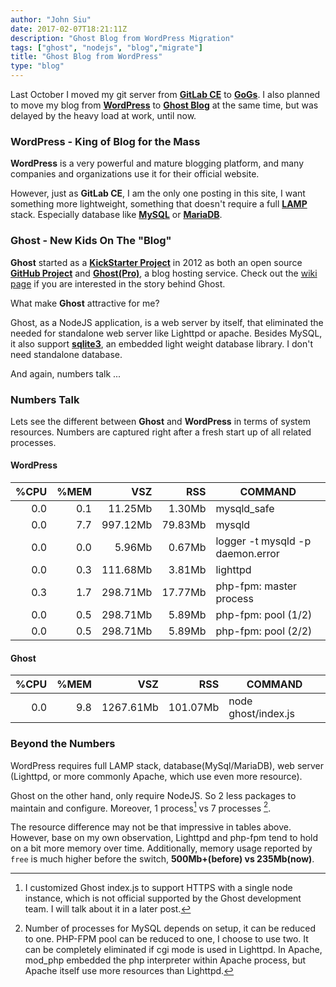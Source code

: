 ```yaml
---
author: "John Siu"
date: 2017-02-07T18:21:11Z
description: "Ghost Blog from WordPress Migration"
tags: ["ghost", "nodejs", "blog","migrate"]
title: "Ghost Blog from WordPress"
type: "blog"
---
```


Last October I moved my git server from __[GitLab CE](//about.gitlab.com/features/#community)__ to __[GoGs](//gogs.io)__. I also planned to move my blog from __[WordPress](//wordpress.com)__ to __[Ghost Blog](//ghost.org)__ at the same time, but was delayed by the heavy load at work, until now.
<!--more-->

### WordPress - King of Blog for the Mass

__WordPress__ is a very powerful and mature blogging platform, and many companies and organizations use it for their official website.

However, just as __GitLab CE__, I am the only one posting in this site, I want something more lightweight, something that doesn't require a full __[LAMP](//en.wikipedia.org/wiki/LAMP_(software_bundle))__ stack. Especially database like __[MySQL](//mysql.com)__ or __[MariaDB](//mariadb.org)__.

### Ghost - New Kids On The "Blog"

__Ghost__ started as a __[KickStarter Project](//www.kickstarter.com/projects/johnonolan/ghost-just-a-blogging-platform)__ in 2012 as both an open source __[GitHub Project](//github.com/TryGhost/Ghost)__ and  __[Ghost(Pro)](//ghost.org/pricing/)__, a blog hosting service. Check out the [wiki page](//en.wikipedia.org/wiki/Ghost_(blogging_platform)) if you are interested in the story behind Ghost.

What make __Ghost__ attractive for me?

Ghost, as a NodeJS application, is a web server by itself, that eliminated the needed for standalone web server like Lighttpd or apache. Besides MySQL, it also support __[sqlite3](//sqlite.org)__, an embedded light weight database library. I don't need standalone database.

And again, numbers talk ...

### Numbers Talk

Lets see the different between __Ghost__ and __WordPress__ in terms of system resources. Numbers are captured right after a fresh start up of all related processes.

#### WordPress

|%CPU|%MEM|VSZ|RSS|COMMAND|
|---:|---:|---:|---:|---|
|0.0|0.1|11.25Mb|1.30Mb|mysqld_safe|
|0.0|7.7|997.12Mb|79.83Mb|mysqld|
|0.0|0.0|5.96Mb|0.67Mb|logger -t mysqld -p daemon.error|
|0.0|0.3|111.68Mb|3.81Mb|lighttpd|
|0.3|1.7|298.71Mb|17.77Mb|php-fpm: master process|
|0.0|0.5|298.71Mb|5.89Mb|php-fpm: pool (1/2)|
|0.0|0.5|298.71Mb|5.89Mb|php-fpm: pool (2/2)|

#### Ghost

|%CPU|%MEM|VSZ|RSS|COMMAND|
|---:|---:|---:|---:|---|
|0.0|9.8|1267.61Mb|101.07Mb|node ghost/index.js|

### Beyond the Numbers

WordPress requires full LAMP stack, database(MySql/MariaDB), web server (Lighttpd, or more commonly Apache, which use even more resource).

Ghost on the other hand, only require NodeJS. So 2 less packages to maintain and configure. Moreover, 1 process[^1] vs 7 processes [^2].

The resource difference may not be that impressive in tables above. However, base on my own observation, Lighttpd and php-fpm tend to hold on a bit more memory over time. Additionally, memory usage reported by `free` is much higher before the switch, __500Mb+(before) vs 235Mb(now)__.

[^1]: I customized Ghost index.js to support HTTPS with a single node instance, which is not official supported by the Ghost development team. I will talk about it in a later post.

[^2]: Number of processes for MySQL depends on setup, it can be reduced to one. PHP-FPM pool can be reduced to one, I choose to use two. It can be completely eliminated if cgi mode is used in Lighttpd. In Apache, mod_php  embedded the php interpreter within Apache process, but Apache itself use more resources than Lighttpd.
